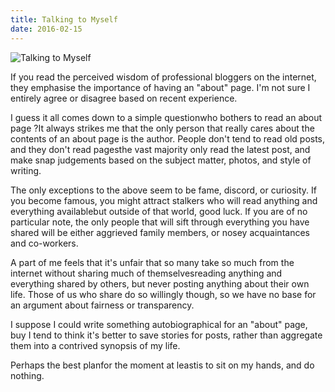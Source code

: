 ```yaml
---
title: Talking to Myself
date: 2016-02-15
---
```


![Talking to Myself](https://source.unsplash.com/Pll7AP6NFpY/1600x900)

If you read the perceived wisdom of professional bloggers on the internet, they emphasise the importance of having an "about" page. I'm not sure I entirely agree or disagree based on recent experience.

I guess it all comes down to a simple questionwho bothers to read an about page ?It always strikes me that the only person that really cares about the contents of an about page is the author. People don't tend to read old posts, and they don't read pagesthe vast majority only read the latest post, and make snap judgements based on the subject matter, photos, and style of writing.

The only exceptions to the above seem to be fame, discord, or curiosity. If you become famous, you might attract stalkers who will read anything and everything availablebut outside of that world, good luck. If you are of no particular note, the only people that will sift through everything you have shared will be either aggrieved family members, or nosey acquaintances and co-workers.

A part of me feels that it's unfair that so many take so much from the internet without sharing much of themselvesreading anything and everything shared by others, but never posting anything about their own life. Those of us who share do so willingly though, so we have no base for an argument about fairness or transparency.

I suppose I could write something autobiographical for an "about" page, buy I tend to think it's better to save stories for posts, rather than aggregate them into a contrived synopsis of my life.

Perhaps the best planfor the moment at leastis to sit on my hands, and do nothing.